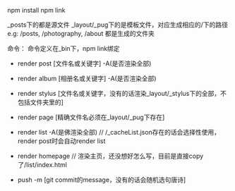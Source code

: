 npm install
npm link

_posts下的都是源文件
_layout/_pug下的是模板文件，对应生成相应的/下的路径
e.g: /posts, /photography, /about 都是生成的文件夹

命令：
命令定义在_bin下，npm link绑定
- render post [文件名或关键字] -A(是否渲染全部)
- render album [相册名或关键字] -A(是否渲染全部)
- render stylus [文件名或关键字，没有的话渲染_layout/_stylus下的全部，不包括文件夹里的]
- render page [精确文件名必须在_layout/_pug下存在]
- render list -A(是佛渲染全部) // /_cacheList.json存在的话会选择性使用，render post时会自动render list
- render homepage // 渲染主页，还没想好怎么写，目前是直接copy了/list/index.html

- push -m [git commit的message，没有的话会随机选句唐诗]